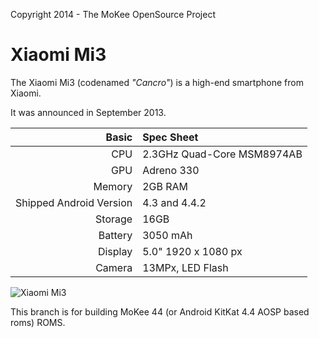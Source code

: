 Copyright 2014 - The MoKee OpenSource Project

Xiaomi Mi3
==============

The Xiaomi Mi3 (codenamed _"Cancro"_) is a high-end smartphone from Xiaomi.

It was announced in September 2013.

Basic   | Spec Sheet
-------:|:-------------------------
CPU     | 2.3GHz Quad-Core MSM8974AB
GPU     | Adreno 330
Memory  | 2GB RAM
Shipped Android Version | 4.3 and 4.4.2
Storage | 16GB
Battery | 3050 mAh
Display | 5.0" 1920 x 1080 px
Camera  | 13MPx, LED Flash

![Xiaomi Mi3](http://cdn.gsmarena.com/vv/reviewsimg/xiaomi-mi-3/gal/gsmarena_004.jpg "Xiaomi Mi3 in black")

This branch is for building MoKee 44 (or Android KitKat 4.4 AOSP based roms) ROMS.